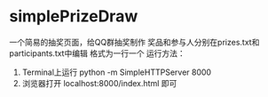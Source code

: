 # simplePrizeDraw
一个简易的抽奖页面，给QQ群抽奖制作
奖品和参与人分别在prizes.txt和participants.txt中编辑
格式为一行一个
运行方法：
   1. Terminal上运行 python -m SimpleHTTPServer 8000
   2. 浏览器打开 localhost:8000/index.html 即可
